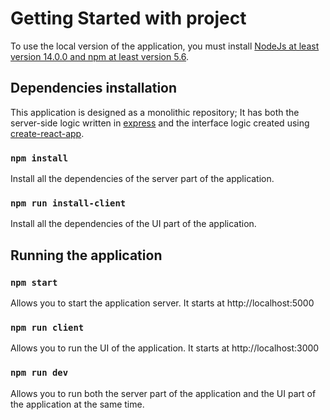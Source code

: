 # Getting Started with project

To use the local version of the application, you must install [NodeJs at least version 14.0.0 and npm at least version 5.6](https://nodejs.org/en).

## Dependencies installation

This application is designed as a monolithic repository; It has both the server-side logic written in [express](https://expressjs.com/) and the interface logic created using [create-react-app](https://github.com/facebook/create-react-app).

### `npm install`

Install all the dependencies of the server part of the application.

### `npm run install-client`

Install all the dependencies of the UI part of the application.

## Running the application

### `npm start`

Allows you to start the application server. It starts at http://localhost:5000

### `npm run client`

Allows you to run the UI of the application. It starts at http://localhost:3000

### `npm run dev`

Allows you to run both the server part of the application and the UI part of the application at the same time.
